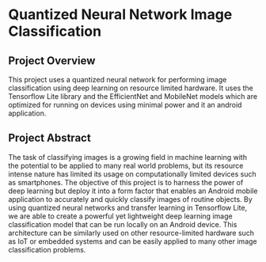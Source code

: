 # Quantized Neural Network Image Classification


## Project Overview

This project uses a quantized neural network for performing image classification using deep learning on resource limited hardware. It uses the Tensorflow Lite library and the EfficientNet and MobileNet models which are optimized for running on devices using minimal power and it an android application.

## Project Abstract

The task of classifying images is a growing field in machine learning with the potential to be applied to many real world problems, but its resource intense nature has limited its usage on computationally limited devices such as smartphones. The objective of this project is to harness the power of deep learning but deploy it into a form factor that enables an Android mobile application to accurately and quickly classify images of routine objects. By using quantized neural networks and transfer learning in Tensorflow Lite, we are able to create a powerful yet lightweight deep learning image classification model that can be run locally on an Android device. This architecture can be similarly used on other resource-limited hardware such as IoT or embedded systems and can be easily applied to many other image classification problems.


